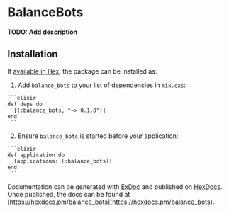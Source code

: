 # BalanceBots

**TODO: Add description**

## Installation

If [available in Hex](https://hex.pm/docs/publish), the package can be installed as:

  1. Add `balance_bots` to your list of dependencies in `mix.exs`:

    ```elixir
    def deps do
      [{:balance_bots, "~> 0.1.0"}]
    end
    ```

  2. Ensure `balance_bots` is started before your application:

    ```elixir
    def application do
      [applications: [:balance_bots]]
    end
    ```

Documentation can be generated with [ExDoc](https://github.com/elixir-lang/ex_doc)
and published on [HexDocs](https://hexdocs.pm). Once published, the docs can
be found at [https://hexdocs.pm/balance_bots](https://hexdocs.pm/balance_bots).

